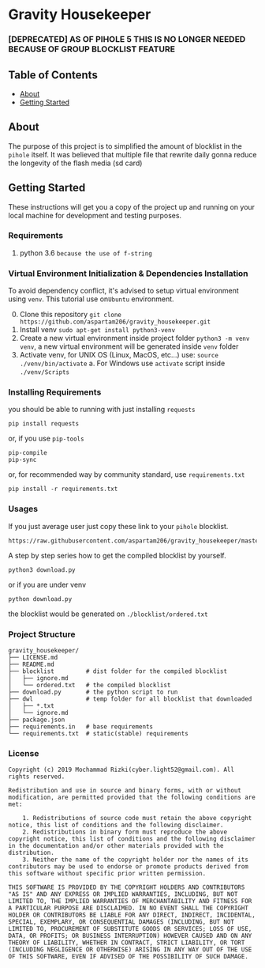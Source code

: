 
# Gravity Housekeeper

### [DEPRECATED] AS OF PIHOLE 5 THIS IS NO LONGER NEEDED BECAUSE OF GROUP BLOCKLIST FEATURE

## Table of Contents

- [About](#about)
- [Getting Started](#getting_started)

## About <a name = "about"></a>

The purpose of this project is to simplified the amount of blocklist in the `pihole` itself. It was believed that multiple file that rewrite daily gonna reduce the longevity of the flash media (sd card)

## Getting Started <a name = "getting_started"></a>

These instructions will get you a copy of the project up and running on your local machine for development and testing purposes.

### Requirements

1. python 3.6   `because the use of f-string`

### Virtual Environment Initialization & Dependencies Installation

To avoid dependency conflict, it's advised to setup virtual environment using `venv`. This tutorial use on`Ubuntu` environment. 

0. Clone this repository `git clone https://github.com/aspartam206/gravity_housekeeper.git`
1. Install venv `sudo apt-get install python3-venv`
2. Create a new virtual environment inside project folder `python3 -m venv venv`, a new virtual environment will be generated inside `venv` folder
3. Activate venv, for UNIX OS (Linux, MacOS, etc...) use: `source ./venv/bin/activate`
	a. For Windows use `activate` script inside `./venv/Scripts`

### Installing Requirements
you should be able to running with just installing `requests`
```
pip install requests
```
or, if you use `pip-tools`
```
pip-compile
pip-sync
```
or, for recommended way by community standard, use `requirements.txt`
```
pip install -r requirements.txt
```
### Usages

If you just average user just copy these link to your `pihole` blocklist.
```
https://raw.githubusercontent.com/aspartam206/gravity_housekeeper/master/blocklist/ordered.txt
```



A step by step series how to get the compiled blocklist by yourself.
```
python3 download.py
```
or if you are under venv
```
python download.py
```
the blocklist would be generated on `./blocklist/ordered.txt`

### Project Structure
```
gravity_housekeeper/
├── LICENSE.md
├── README.md
├── blocklist         # dist folder for the compiled blocklist
│   ├── ignore.md
│   └── ordered.txt   # the compiled blocklist
├── download.py       # the python script to run
├── dwl               # temp folder for all blocklist that downloaded
│   ├── *.txt
│   └── ignore.md
├── package.json
├── requirements.in   # base requirements
└── requirements.txt  # static(stable) requirements
```
### License

```
Copyright (c) 2019 Mochammad Rizki(cyber.light52@gmail.com). All rights reserved.

Redistribution and use in source and binary forms, with or without modification, are permitted provided that the following conditions are met:

    1. Redistributions of source code must retain the above copyright notice, this list of conditions and the following disclaimer.
    2. Redistributions in binary form must reproduce the above copyright notice, this list of conditions and the following disclaimer in the documentation and/or other materials provided with the distribution.
    3. Neither the name of the copyright holder nor the names of its contributors may be used to endorse or promote products derived from this software without specific prior written permission.

THIS SOFTWARE IS PROVIDED BY THE COPYRIGHT HOLDERS AND CONTRIBUTORS "AS IS" AND ANY EXPRESS OR IMPLIED WARRANTIES, INCLUDING, BUT NOT LIMITED TO, THE IMPLIED WARRANTIES OF MERCHANTABILITY AND FITNESS FOR A PARTICULAR PURPOSE ARE DISCLAIMED. IN NO EVENT SHALL THE COPYRIGHT HOLDER OR CONTRIBUTORS BE LIABLE FOR ANY DIRECT, INDIRECT, INCIDENTAL, SPECIAL, EXEMPLARY, OR CONSEQUENTIAL DAMAGES (INCLUDING, BUT NOT LIMITED TO, PROCUREMENT OF SUBSTITUTE GOODS OR SERVICES; LOSS OF USE, DATA, OR PROFITS; OR BUSINESS INTERRUPTION) HOWEVER CAUSED AND ON ANY THEORY OF LIABILITY, WHETHER IN CONTRACT, STRICT LIABILITY, OR TORT (INCLUDING NEGLIGENCE OR OTHERWISE) ARISING IN ANY WAY OUT OF THE USE OF THIS SOFTWARE, EVEN IF ADVISED OF THE POSSIBILITY OF SUCH DAMAGE.
```
